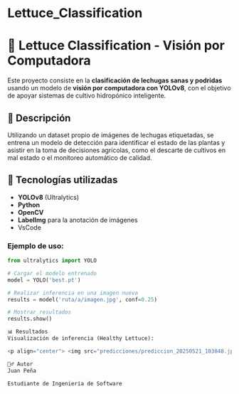 # Lettuce_Classification

# 🥬 Lettuce Classification - Visión por Computadora

Este proyecto consiste en la **clasificación de lechugas sanas y podridas** usando un modelo de **visión por computadora con YOLOv8**, con el objetivo de apoyar sistemas de cultivo hidropónico inteligente.

## 📸 Descripción

Utilizando un dataset propio de imágenes de lechugas etiquetadas, se entrena un modelo de detección para identificar el estado de las plantas y asistir en la toma de decisiones agrícolas, como el descarte de cultivos en mal estado o el monitoreo automático de calidad.

## 🚀 Tecnologías utilizadas

- **YOLOv8** (Ultralytics)
- **Python**
- **OpenCV**
- **LabelImg** para la anotación de imágenes
- VsCode

### Ejemplo de uso:

```python
from ultralytics import YOLO

# Cargar el modelo entrenado
model = YOLO('best.pt')

# Realizar inferencia en una imagen nueva
results = model('ruta/a/imagen.jpg', conf=0.25)

# Mostrar resultados
results.show()

📊 Resultados
Visualización de inferencia (Healthy Lettuce):

<p align="center"> <img src="predicciones/prediccion_20250521_103848.jpg" alt="Ejemplo de predicción" width="500"/> </p>

🙋‍♂️ Autor
Juan Peña

Estudiante de Ingeniería de Software
